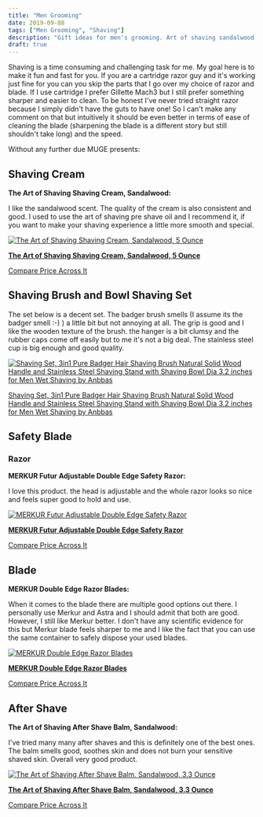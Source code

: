 ```yaml
---
title: "Men Grooming"
date: 2019-09-08
tags: ["Men Grooming", "Shaving"]
description: "Gift ideas for men's grooming. Art of shaving sandalwood shaving cream, merkur futur adjustable double edge safety razor"
draft: true
---
```


<!-- # Ultimate Men Grooming Guide -->
Shaving is a time consuming and challenging task for me. My goal here is to make it fun and fast for you. If you are a cartridge razor guy and it's working just fine for you can you skip the parts that I go over my choice of razor and blade. If I use cartridge I prefer Gillette Mach3 but I still prefer something sharper and easier to clean. To be honest I've never tried straight razor because I simply didn't have the guts to have one! So I can't make any comment on that but intuitively it should be even better in terms of ease of cleaning the blade (sharpening the blade is a different story but still shouldn't take long) and the speed.

Without any further due MUGE presents:

## Shaving Cream
**The Art of Shaving Shaving Cream, Sandalwood:**

I like the sandalwood scent. The quality of the cream is also consistent and good. I used to use the art of shaving pre shave oil and I recommend it, if you want to make your shaving experience a little more smooth and special.

[![The Art of Shaving Shaving Cream, Sandalwood, 5 Ounce](https://images-na.ssl-images-amazon.com/images/I/81M9I5%2BN2LL._SX330_.jpg)](https://www.amazon.com/Art-Shaving-Cream-Sandalwood-Ounce/dp/B000FGWU0W/ref=sr_1_3?crid=RLN6VWYZY5UL&amp;keywords=the+art+of+shaving+shaving+cream+sandalwood&amp;qid=1567978975&amp;s=gateway&amp;sprefix=the+art+of+shaving+shaving+cream+sa%2Caps%2C186&amp;sr=8-3&_encoding=UTF8&tag=didellc-20&linkCode=ur2&linkId=c8c63163ec4a224722d640926aab6a26&camp=1789&creative=9325)

[**The Art of Shaving Shaving Cream, Sandalwood, 5 Ounce**](https://www.amazon.com/Art-Shaving-Cream-Sandalwood-Ounce/dp/B000FGWU0W/ref=sr_1_3?crid=RLN6VWYZY5UL&amp;keywords=the+art+of+shaving+shaving+cream+sandalwood&amp;qid=1567978975&amp;s=gateway&amp;sprefix=the+art+of+shaving+shaving+cream+sa%2Caps%2C186&amp;sr=8-3&_encoding=UTF8&tag=didellc-20&linkCode=ur2&linkId=c8c63163ec4a224722d640926aab6a26&camp=1789&creative=9325)

<!--more-->

[Compare Price Across It](http://comparepriceacross.com:1313/?sqr=The%20Art%20of%20Shaving%20Shaving%20Cream,%20Sandalwood)


<script async src="https://pagead2.googlesyndication.com/pagead/js/adsbygoogle.js"></script>
<!-- cpa -->
<ins class="adsbygoogle"
     style="display:block"
     data-ad-client="ca-pub-2843564932689995"
     data-ad-slot="3526097725"
     data-ad-format="auto"
     data-full-width-responsive="true"></ins>
<script>
     (adsbygoogle = window.adsbygoogle || []).push({});
</script>


## Shaving Brush and Bowl Shaving Set

The set below is a decent set. The badger brush smells (I assume its the badger smell :-) ) a little bit but not annoying at all. The grip is good and I like the wooden texture of the brush. the hanger is a bit clumsy and the rubber caps come off easily but to me it's not a big deal. The stainless steel cup is big enough and good quality.

[![Shaving Set, 3in1 Pure Badger Hair Shaving Brush Natural Solid Wood Handle and Stainless Steel Shaving Stand with Shaving Bowl Dia 3.2 inches for Men Wet Shaving by Anbbas](https://images-na.ssl-images-amazon.com/images/I/71-hsyVRPrL._SY500_.jpg)](https://www.amazon.com/gp/product/B0721X4G2K/ref=ppx_yo_dt_b_asin_title_o03_s00?ie=UTF8&amp;th=1&_encoding=UTF8&tag=didellc-20&linkCode=ur2&linkId=e143d572cf0772df73f3088b4cf5f373&camp=1789&creative=9325
)

[Shaving Set, 3in1 Pure Badger Hair Shaving Brush Natural Solid Wood Handle and Stainless Steel Shaving Stand with Shaving Bowl Dia 3.2 inches for Men Wet Shaving by Anbbas](https://www.amazon.com/gp/product/B0721X4G2K/ref=ppx_yo_dt_b_asin_title_o03_s00?ie=UTF8&amp;th=1&_encoding=UTF8&tag=didellc-20&linkCode=ur2&linkId=e143d572cf0772df73f3088b4cf5f373&camp=1789&creative=9325
)


## Safety Blade

### Razor

**MERKUR Futur Adjustable Double Edge Safety Razor:**

I love this product. the head is adjustable and the whole razor looks so nice and feels super good to hold and use.

[![MERKUR Futur Adjustable Double Edge Safety Razor](https://images-na.ssl-images-amazon.com/images/I/51glL1wT-EL._SY500_.jpg)](https://www.amazon.com/MERKUR-MK-70M-Adjustable-Double-Safety/dp/B000G0JZYQ/ref=sr_1_5?crid=951MRJ6RUOJS&amp;keywords=merkur%2Bsafety%2Brazor&amp;qid=1567975717&amp;s=beauty&amp;sprefix=merkur%2Bsa%2Cbeauty%2C187&amp;sr=1-5&amp;th=1&_encoding=UTF8&tag=didellc-20&linkCode=ur2&linkId=0566585e35c025f985fcf0b44b5440b4&camp=1789&creative=9325)

[**MERKUR Futur Adjustable Double Edge Safety Razor**](https://www.amazon.com/MERKUR-MK-70M-Adjustable-Double-Safety/dp/B000G0JZYQ/ref=sr_1_5?crid=951MRJ6RUOJS&amp;keywords=merkur%2Bsafety%2Brazor&amp;qid=1567975717&amp;s=beauty&amp;sprefix=merkur%2Bsa%2Cbeauty%2C187&amp;sr=1-5&amp;th=1&_encoding=UTF8&tag=didellc-20&linkCode=ur2&linkId=0566585e35c025f985fcf0b44b5440b4&camp=1789&creative=9325)

[Compare Price Across It](http://comparepriceacross.com:1313/?sqr=MERKUR%20Futur%20Adjustable%20Double%20Edge%20Safety%20Razor)

<script async src="https://pagead2.googlesyndication.com/pagead/js/adsbygoogle.js"></script>
<!-- cpa -->
<ins class="adsbygoogle"
     style="display:block"
     data-ad-client="ca-pub-2843564932689995"
     data-ad-slot="3526097725"
     data-ad-format="auto"
     data-full-width-responsive="true"></ins>
<script>
     (adsbygoogle = window.adsbygoogle || []).push({});
</script>

## Blade
**MERKUR Double Edge Razor Blades:**

When it comes to the blade there are multiple good options out there. I personally use Merkur and Astra and I should admit that both are good. However, I still like Merkur better. I don't have any scientific evidence for this but Merkur blade feels sharper to me and I like the fact that you can use the same container to safely dispose your used blades.


[![MERKUR Double Edge Razor Blades](https://images-na.ssl-images-amazon.com/images/I/81XksFg3cBL._SX400_.jpg)](https://www.amazon.com/Merkur-Razor-Double-Edge-Razor-Blades/dp/B000JPMHWK/ref=sr_1_3?keywords=MERKUR%2Bblades&amp;qid=1567975900&amp;s=gateway&amp;sr=8-3&amp;th=1&_encoding=UTF8&tag=didellc-20&linkCode=ur2&linkId=3da6cfdde6f7fbabe95762f46ebc178f&camp=1789&creative=9325)

[**MERKUR Double Edge Razor Blades**](https://www.amazon.com/Merkur-Razor-Double-Edge-Razor-Blades/dp/B000JPMHWK/ref=sr_1_3?keywords=MERKUR%2Bblades&amp;qid=1567975900&amp;s=gateway&amp;sr=8-3&amp;th=1&_encoding=UTF8&tag=didellc-20&linkCode=ur2&linkId=3da6cfdde6f7fbabe95762f46ebc178f&camp=1789&creative=9325)

[Compare Price Across It](http://comparepriceacross.com:1313/?sqr=MERKUR%20Double%20Edge%20Razor%20Blades)

## After Shave
**The Art of Shaving After Shave Balm, Sandalwood:**

I've tried many many after shaves and this is definitely one of the best ones. The balm smells good, soothes skin and does not burn your sensitive shaved skin. Overall very good product.

[![The Art of Shaving After Shave Balm, Sandalwood, 3.3 Ounce](https://images-na.ssl-images-amazon.com/images/I/616EW-q9uXL._SX422_.jpg)](https://www.amazon.com/Art-Shaving-After-Shave-Sandalwood-Packaging/dp/B000FGVJWW?&_encoding=UTF8&tag=didellc-20&linkCode=ur2&linkId=55455007c93aa8d34e6979211c97e180&camp=1789&creative=9325)

[**The Art of Shaving After Shave Balm, Sandalwood, 3.3 Ounce**](https://www.amazon.com/Art-Shaving-After-Shave-Sandalwood-Packaging/dp/B000FGVJWW?&_encoding=UTF8&tag=didellc-20&linkCode=ur2&linkId=55455007c93aa8d34e6979211c97e180&camp=1789&creative=9325)

[Compare Price Across It](http://comparepriceacross.com:1313/?sqr=The%20Art%20of%20Shaving%20After%20Shave%20Balm,%20Sandalwood,%203.3%20Ounce)

<script async src="https://pagead2.googlesyndication.com/pagead/js/adsbygoogle.js"></script>
<!-- cpa -->
<ins class="adsbygoogle"
     style="display:block"
     data-ad-client="ca-pub-2843564932689995"
     data-ad-slot="3526097725"
     data-ad-format="auto"
     data-full-width-responsive="true"></ins>
<script>
     (adsbygoogle = window.adsbygoogle || []).push({});
</script>
